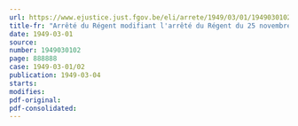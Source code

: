 ```yaml
---
url: https://www.ejustice.just.fgov.be/eli/arrete/1949/03/01/1949030102/justel
title-fr: "Arrêté du Régent modifiant l'arrêté du Régent du 25 novembre 1948, réglant l'octroi des allocations compensatoires au personnel des services publics et à certaines catégories d'ayants droit"
date: 1949-03-01
source:
number: 1949030102
page: 888888
case: 1949-03-01/02
publication: 1949-03-04
starts:
modifies:
pdf-original:
pdf-consolidated:
---
```


